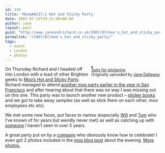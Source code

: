 ```yaml
---
id: 139
title: 'Moo&#8217;s Hot and Sticky Party'
date: 2007-07-23T19:31:00+00:00
author: jane
layout: post
guid: "http://www.janeandrichard.co.uk/2007/07/moo's_hot_and_sticky_party"
permalink: "/2007/07/moo's_hot_and_sticky_party/"
tags:
  - event
  - London
  - photos
---
```

<div style="float: right; margin-left: 10px; margin-bottom: 10px;">
  <a href="http://www.flickr.com/photos/janed/854434791/" title="photo sharing"><img src="http://farm2.static.flickr.com/1339/854434791_fd5be7f4f7_m.jpg" alt="" style="border: solid 2px #000000;" /></a> <br /> <span style="font-size: 0.9em; margin-top: 0px;"> <a href="http://www.flickr.com/photos/janed/854434791/">Suits for stickering</a> <br /> Originally uploaded by <a href="http://www.flickr.com/people/janed/">Jane Dallaway</a> </span>
</div>

On Thursday Richard and I headed off into London with a load of other Brighton geeks to [Moo&#8217;s Hot and Sticky Party](http://upcoming.yahoo.com/event/209918/). Richard managed to attend [another moo party earlier in the year in San Francisco](http://www.janeandrichard.co.uk/2007/05/the_moo_people_put) and after hearing about that there was no way I was missing out on this one. This party was to launch another new product &#8211; [sticker books](http://www.moo.com/products/stickers.php) and we got to take away samples (as well as stick them on each other, moo employees etc etc). 

We met some new faces, put faces to names (especially [Will](http://www.nixonmcinnes.co.uk/about-us/team/document-4-12.php) and [Tom](http://www.nixonmcinnes.co.uk/about-us/team/document-5-12.php) who I&#8217;ve known of for years but weirdly never met) as well as catching up with [someone](http://www.flickr.com/photos/janed/854805195/in/set-72157600909891917/) I haven&#8217;t seen in over 5 years.

A great party put on by a [company](http://www.moo.com/) who obviously know how to celebrate! I even got 2 photos included in the [moo blog post](http://www.moo.com/blog/2007/07/20/moo-stickers-party-you-all-rock/) about the evening. [More photos.](http://www.flickr.com/photos/janed/sets/72157600909891917/)<br clear="all" />